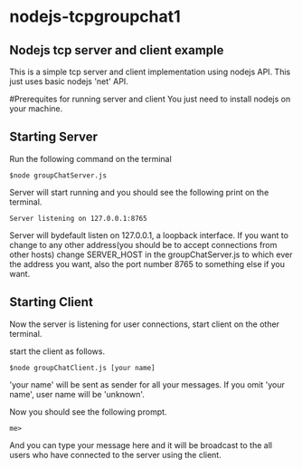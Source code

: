 # nodejs-tcpgroupchat1
## Nodejs tcp server and client example

This is a simple tcp server and client implementation using nodejs API. This just uses basic nodejs 'net' API.

#Prerequites for running server and client
You just need to install nodejs on your machine.

## Starting Server

Run the following command on the terminal

```
$node groupChatServer.js
```

Server will start running and you should see the following print on the terminal.

```
Server listening on 127.0.0.1:8765
```


Server will bydefault listen on 127.0.0.1, a loopback interface. If you want to change to any other address(you should be to accept connections from other hosts) change SERVER_HOST in the groupChatServer.js to which ever the address you want, also the port number 8765 to something else if you want.

## Starting Client
Now the server is listening for user connections, start client on the other terminal.

start the client as follows.

```
$node groupChatClient.js [your name]
```
'your name' will be sent as sender for all your messages. If you omit 'your name', user name will be 'unknown'.

Now you should see the following prompt.

```
me>
```
And you can type your message here and it will be broadcast to the all users who have connected to the server using the client.
